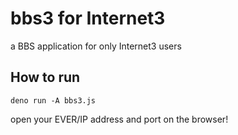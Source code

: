 # bbs3 for Internet3

a BBS application for only Internet3 users

## How to run

```
deno run -A bbs3.js
```

open your EVER/IP address and port on the browser!

